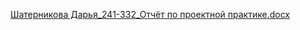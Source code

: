 [Шатерникова Дарья_241-332_Отчёт по проектной практике.docx](https://github.com/user-attachments/files/20355298/_241-332_.docx)
